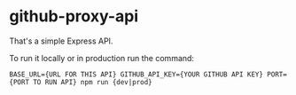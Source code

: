 # github-proxy-api

That's a simple Express API.

To run it locally or in production run the command: 

```
BASE_URL={URL FOR THIS API} GITHUB_API_KEY={YOUR GITHUB API KEY} PORT={PORT TO RUN API} npm run {dev|prod}
```